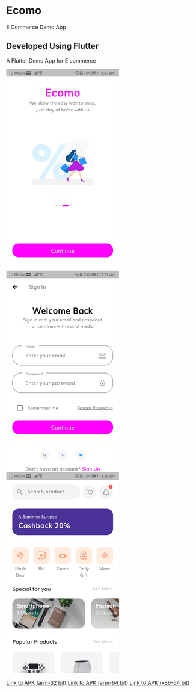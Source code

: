 # Ecomo

E Commerce Demo App

## Developed Using Flutter

A Flutter Demo App for E commerce

<img src="https://raw.githubusercontent.com/dylansalim3/E-Commerce-UI-Flutter/master/resources/screenshots/Screenshot1.jpg" width="300">
<img src="https://raw.githubusercontent.com/dylansalim3/E-Commerce-UI-Flutter/master/resources/screenshots/Screenshot2.jpg" width="300">
<img src="https://raw.githubusercontent.com/dylansalim3/E-Commerce-UI-Flutter/master/resources/screenshots/Screenshot3.jpg" width="300">

[Link to APK (arm-32 bit)](https://github.com/dylansalim3/E-Commerce-UI-Flutter/blob/master/apk/app-armeabi-v7a-release.apk?raw=true)
[Link to APK (arm-64 bit)](https://github.com/dylansalim3/E-Commerce-UI-Flutter/blob/master/apk/app-arm64-v8a-release.apk?raw=true)
[Link to APK (x86-64 bit)](https://github.com/dylansalim3/E-Commerce-UI-Flutter/blob/master/apk/app-x86_64-release.apk?raw=true)